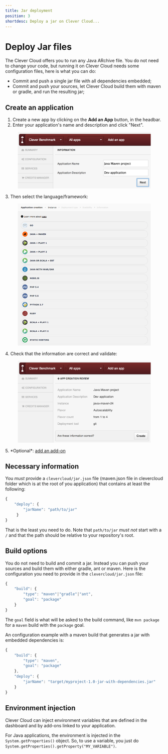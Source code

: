 ```yaml
---
title: Jar deployment
position: 3
shortdesc: Deploy a jar on Clever Cloud...
---
```


# Deploy Jar files

The Clever Cloud offers you to run any Java ARchive file. You do not
need to change your code, but running it on Clever Cloud needs some
configuration files, here is what you can do:

  * Commit and push a single jar file with all dependencies embedded;
  * Commit and push your sources, let Clever Cloud build them with maven
		or gradle, and run the resulting jar;

## Create an application

1. Create a new app by clicking on the **Add an App** button, in the headbar. 
2. Enter your application's name and description and click "Next".
<figure class="cc-content-img">
  <img src="/assets/images/screens/javamaven/javamaven_create.png"/>
</figure>
3. Then select the language/framework:  <figure class="cc-content-img"><img src="/assets/images/javawarapp.png"></figure>
4. Check that the information are correct and validate: <figure class="cc-content-img"><img src="/assets/images/screens/javamaven/javamaven_validation.png"/></figure>
5. *Optional*: <a href="/addons/add-an-addon/">add an add-on</a>


## Necessary information

You *must* provide a `clevercloud/jar.json` file (maven.json file in
clevercloud folder which is at the root of you application) that
contains at least the following:

```javascript
{
    "deploy": {
	 	"jarName": "path/to/jar"
	 }
}
```

That is the least you need to do. Note that `path/to/jar` *must not*
start with a `/` and that the path should be relative to your
repository's root.

## Build options

You do not need to build and commit a jar. Instead you can push your
sources and build them with either gradle, ant or maven. Here is the
configuration you need to provide in the `clevercloud/jar.json` file:

```javascript
{
	"build": {
		"type": "maven"|"gradle"|"ant",
		"goal": "package"
	}
}
```

The `goal` field is what will be asked to the build command, like `mvn
package` for a `maven` build with the `package` goal.

An configuration example with a maven build that generates a jar with
embedded dependencies is:

```javascript
{
	"build": {
		"type": "maven",
		"goal": "package"
	},
	"deploy": {
		"jarName": "target/myproject-1.0-jar-with-dependencies.jar"
	}
}
```

## Environment injection

Clever Cloud can inject environment variables that are defined in the
dashboard and by add-ons linked to your application.

For Java applications, the environment is injected in the
`System.getProperties()` object. So, to use a variable, you just do
`System.getProperties().getProperty("MY_VARIABLE")`.
